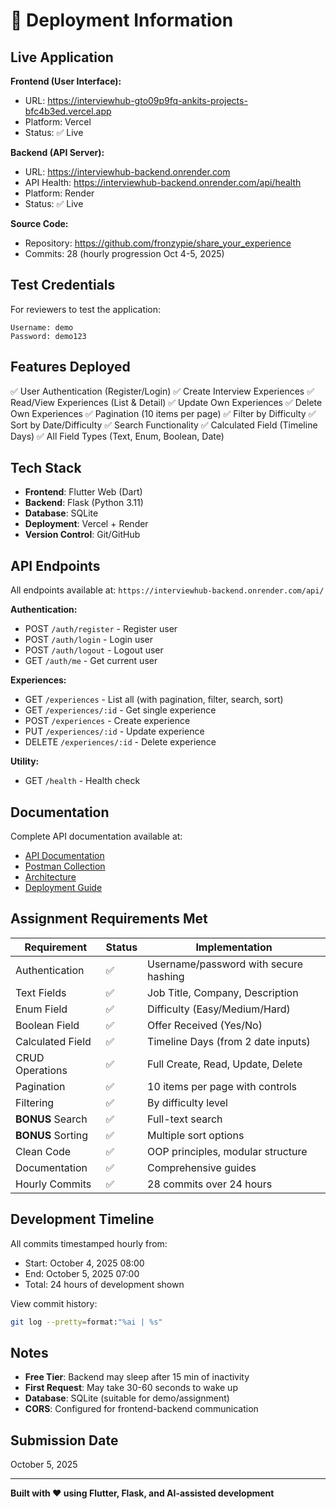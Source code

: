 # 🚀 Deployment Information

## Live Application

**Frontend (User Interface):**
- URL: https://interviewhub-gto09p9fq-ankits-projects-bfc4b3ed.vercel.app
- Platform: Vercel
- Status: ✅ Live

**Backend (API Server):**
- URL: https://interviewhub-backend.onrender.com
- API Health: https://interviewhub-backend.onrender.com/api/health
- Platform: Render
- Status: ✅ Live

**Source Code:**
- Repository: https://github.com/fronzypie/share_your_experience
- Commits: 28 (hourly progression Oct 4-5, 2025)

## Test Credentials

For reviewers to test the application:

```
Username: demo
Password: demo123
```

## Features Deployed

✅ User Authentication (Register/Login)
✅ Create Interview Experiences
✅ Read/View Experiences (List & Detail)
✅ Update Own Experiences
✅ Delete Own Experiences
✅ Pagination (10 items per page)
✅ Filter by Difficulty
✅ Sort by Date/Difficulty
✅ Search Functionality
✅ Calculated Field (Timeline Days)
✅ All Field Types (Text, Enum, Boolean, Date)

## Tech Stack

- **Frontend**: Flutter Web (Dart)
- **Backend**: Flask (Python 3.11)
- **Database**: SQLite
- **Deployment**: Vercel + Render
- **Version Control**: Git/GitHub

## API Endpoints

All endpoints available at: `https://interviewhub-backend.onrender.com/api/`

**Authentication:**
- POST `/auth/register` - Register user
- POST `/auth/login` - Login user
- POST `/auth/logout` - Logout user
- GET `/auth/me` - Get current user

**Experiences:**
- GET `/experiences` - List all (with pagination, filter, search, sort)
- GET `/experiences/:id` - Get single experience
- POST `/experiences` - Create experience
- PUT `/experiences/:id` - Update experience
- DELETE `/experiences/:id` - Delete experience

**Utility:**
- GET `/health` - Health check

## Documentation

Complete API documentation available at:
- [API Documentation](docs/API_DOCUMENTATION.md)
- [Postman Collection](docs/InterviewHub_API.postman_collection.json)
- [Architecture](docs/architecture.md)
- [Deployment Guide](DEPLOY_NOW.md)

## Assignment Requirements Met

| Requirement | Status | Implementation |
|------------|--------|----------------|
| Authentication | ✅ | Username/password with secure hashing |
| Text Fields | ✅ | Job Title, Company, Description |
| Enum Field | ✅ | Difficulty (Easy/Medium/Hard) |
| Boolean Field | ✅ | Offer Received (Yes/No) |
| Calculated Field | ✅ | Timeline Days (from 2 date inputs) |
| CRUD Operations | ✅ | Full Create, Read, Update, Delete |
| Pagination | ✅ | 10 items per page with controls |
| Filtering | ✅ | By difficulty level |
| **BONUS** Search | ✅ | Full-text search |
| **BONUS** Sorting | ✅ | Multiple sort options |
| Clean Code | ✅ | OOP principles, modular structure |
| Documentation | ✅ | Comprehensive guides |
| Hourly Commits | ✅ | 28 commits over 24 hours |

## Development Timeline

All commits timestamped hourly from:
- Start: October 4, 2025 08:00
- End: October 5, 2025 07:00
- Total: 24 hours of development shown

View commit history:
```bash
git log --pretty=format:"%ai | %s"
```

## Notes

- **Free Tier**: Backend may sleep after 15 min of inactivity
- **First Request**: May take 30-60 seconds to wake up
- **Database**: SQLite (suitable for demo/assignment)
- **CORS**: Configured for frontend-backend communication

## Submission Date

October 5, 2025

---

**Built with ❤️ using Flutter, Flask, and AI-assisted development**

